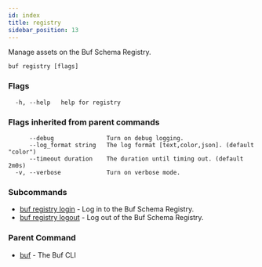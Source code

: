```yaml
---
id: index
title: registry
sidebar_position: 13
---
```

Manage assets on the Buf Schema Registry.

```
buf registry [flags]
```

### Flags

```
  -h, --help   help for registry
```

### Flags inherited from parent commands

```
      --debug               Turn on debug logging.
      --log_format string   The log format [text,color,json]. (default "color")
      --timeout duration    The duration until timing out. (default 2m0s)
  -v, --verbose             Turn on verbose mode.
```

### Subcommands

* [buf registry login](login)	 - Log in to the Buf Schema Registry.
* [buf registry logout](logout)	 - Log out of the Buf Schema Registry.

### Parent Command

* [buf](index)	 - The Buf CLI
